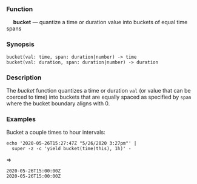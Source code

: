 ### Function

&emsp; **bucket** &mdash; quantize a time or duration value into buckets of equal time spans

### Synopsis

```
bucket(val: time, span: duration|number) -> time
bucket(val: duration, span: duration|number) -> duration
```

### Description

The _bucket_ function quantizes a time or duration `val`
(or value that can be coerced to time) into buckets that
are equally spaced as specified by `span` where the bucket boundary
aligns with 0.

### Examples

Bucket a couple times to hour intervals:
```mdtest-command
echo '2020-05-26T15:27:47Z "5/26/2020 3:27pm"' |
  super -z -c 'yield bucket(time(this), 1h)' -
```
=>
```mdtest-output
2020-05-26T15:00:00Z
2020-05-26T15:00:00Z
```
